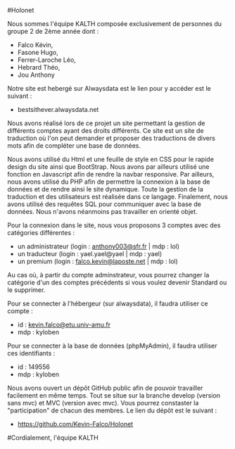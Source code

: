 #Holonet

Nous sommes l'équipe KALTH composée exclusivement de personnes du groupe 2 de 2ème année dont : 

- Falco Kévin,
- Fasone Hugo,
- Ferrer-Laroche Léo, 
- Hebrard Théo,
- Jou Anthony

Notre site est hebergé sur Alwaysdata est le lien pour y accéder est le suivant :

- bestsithever.alwaysdata.net

Nous avons réalisé lors de ce projet un site permettant la gestion de différents comptes ayant des droits différents. Ce site est un site de traduction où l'on peut demander et proposer des traductions de divers mots afin de compléter une base de données.

Nous avons utilisé du Html et une feuille de style en CSS pour le rapide design du site ainsi que BootStrap. Nous avons par ailleurs utilisé une fonction en Javascript afin de rendre la navbar responsive. Par ailleurs, nous avons utilisé du PHP afin de permettre la connexion à la base de données et de rendre ainsi le site dynamique. Toute la gestion de la traduction et des utilisateurs est réalisée dans ce langage. Finalement, nous avons utilisé des requêtes SQL pour communiquer avec la base de données. Nous n'avons néanmoins pas travailler en orienté objet.

Pour la connexion dans le site, nous vous proposons 3 comptes avec des catégories différentes :

- un administrateur (login : anthony003@sfr.fr | mdp : lol)
- un traducteur (login : yael.yael@yael | mdp : yael)
- un premium (login : falco.kevin@laposte.net | mdp : lol)

Au cas où, à partir du compte adminstrateur, vous pourrez changer la catégorie d'un des comptes précédents si vous voulez devenir Standard ou le supprimer.

Pour se connecter à l'hébergeur (sur alwaysdata), il faudra utiliser ce compte :

- id : kevin.falco@etu.univ-amu.fr
- mdp : kyloben

Pour se connecter à la base de données (phpMyAdmin), il faudra utiliser ces identifiants :

- id : 149556
- mdp : kyloben

Nous avons ouvert un dépôt GitHub public afin de pouvoir travailler facilement en même temps. Tout se situe sur la branche develop (version sans mvc) et MVC (version avec mvc). Vous pourrez constaster la "participation" de chacun des membres. Le lien du dépôt est le suivant :

- https://github.com/Kevin-Falco/Holonet

#Cordialement, l'équipe KALTH
